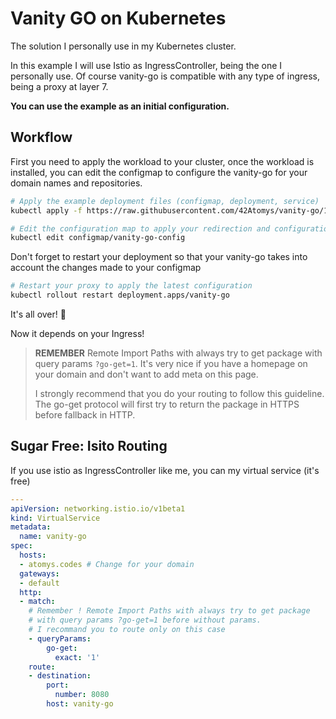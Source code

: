 # Vanity GO on Kubernetes

The solution I personally use in my Kubernetes cluster.

In this example I will use Istio as IngressController, being the one I personally use. Of course vanity-go is compatible with any type of ingress, being a proxy at layer 7.

**You can use the example as an initial configuration.**

## Workflow

First you need to apply the workload to your cluster, once the workload is installed, you can edit the configmap to configure the vanity-go for your domain names and repositories. 

```sh
# Apply the example deployment files (configmap, deployment, service)
kubectl apply -f https://raw.githubusercontent.com/42Atomys/vanity-go/1.0/examples/kubernetes/deployment.yaml

# Edit the configuration map to apply your redirection and configurations
kubectl edit configmap/vanity-go-config
```

Don't forget to restart your deployment so that your vanity-go takes into account the changes made to your configmap
```sh
# Restart your proxy to apply the latest configuration
kubectl rollout restart deployment.apps/vanity-go
```

It's all over! 🎉

Now it depends on your Ingress!

> **REMEMBER** Remote Import Paths with always try to get package
> with query params `?go-get=1`. It's very nice if you have a homepage on your domain and don't want to add meta on this page.
> 
> I strongly recommend that you do your routing to follow this guideline. The go-get protocol will first try to return the package in HTTPS before fallback in HTTP.


## Sugar Free: Isito Routing

If you use istio as IngressController like me, you can my virtual service (it's free)

```yaml
---
apiVersion: networking.istio.io/v1beta1
kind: VirtualService
metadata:
  name: vanity-go
spec:
  hosts:
  - atomys.codes # Change for your domain
  gateways:
  - default
  http:
  - match:
    # Remember ! Remote Import Paths with always try to get package
    # with query params ?go-get=1 before without params.
    # I recommand you to route only on this case
    - queryParams:
        go-get:
          exact: '1'
    route:
    - destination:
        port:
          number: 8080
        host: vanity-go

```